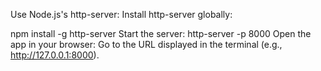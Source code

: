 Use Node.js's http-server:
Install http-server globally:

npm install -g http-server
Start the server:
http-server -p 8000
Open the app in your browser:
Go to the URL displayed in the terminal (e.g., http://127.0.0.1:8000).

